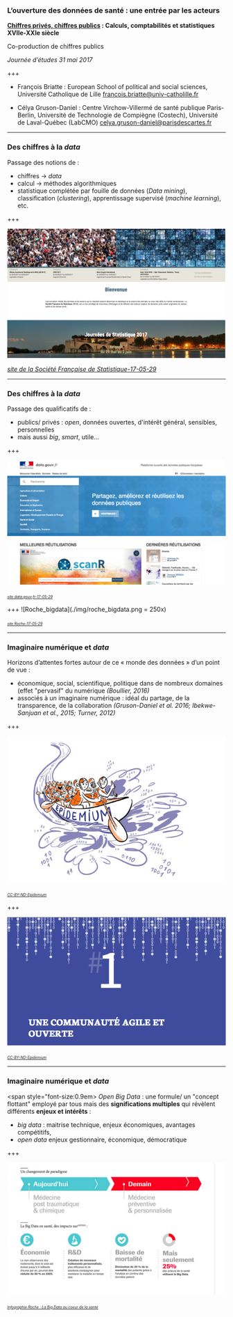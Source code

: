 ### L’ouverture des données de santé : une entrée par les acteurs


**[Chiffres privés, chiffres publics](https://chiffres.hypotheses.org) : Calculs, comptabilités et statistiques XVIIe-XXIe siècle**

Co-production de chiffres publics

*Journée d’études 31 mai 2017*


+++

- François Briatte :  European School of political and social sciences, Université Catholique de Lille [francois.briatte@univ-catholille.fr](francois.briatte@univ-catholille.fr )

- Célya Gruson-Daniel : Centre Virchow-Villermé de santé publique Paris-Berlin, Université de Technologie de Compiègne (Costech), Université de Laval-Québec (LabCMO) [celya.gruson-daniel@parisdescartes.fr](celya.gruson-daniel@parisdescartes.fr)

---

### Des chiffres à la *data*

Passage des notions de :
- chiffres ->  *data*
- calcul -> méthodes algorithmiques
- statistique complétée par fouille de données (*Data mining*), classification (*clustering*), apprentissage supervisé (*machine learning*), etc.

+++

![SFdS](./img/sfds.png)

*[site de la Société Française de Statistique-17-05-29](https://www.sfds.asso.fr/)*

---

### Des chiffres à la *data*

Passage des qualificatifs de :  

- publics/ privés  : *open*, données ouvertes, d'intérêt général, sensibles, personnelles
- mais aussi *big*, *smart*, utile...

+++

![Data.gouv.fr](./img/data_gouv.png)

<span style="font-size:0.6em; color:gray">*[site data.gouv.fr-17-05-29](http://www.data.gouv.fr/fr/)*</span>

+++
![Roche_bigdata](./img/roche_bigdata.png = 250x)

<span style="font-size:0.6em; color:gray">*[site Roche-17-05-29](http://www.roche.fr/innovation-recherche-medicale/big-data-sante.html)*</span>

---

### Imaginaire numérique et *data*

Horizons d’attentes fortes autour de ce « monde des données » d’un point de vue :

- économique, social, scientifique, politique dans de nombreux domaines (effet "pervasif" du numérique *(Boullier, 2016)*
- associés à un imaginaire numérique : idéal du partage, de la transparence, de la collaboration *(Gruson-Daniel et al. 2016; Ibekwe-Sanjuan et al., 2015; Turner, 2012)*

+++

![Epidemium](./img/epidemium_flot.png)

<span style="font-size:0.6em; color:gray">*[CC-BY-ND-Epidemium](http://www.epidemium.cc/white-paper-fr/index.html)*</span>

+++

![Epidemium_communauté](./img/epidemium_open.png)

<span style="font-size:0.6em; color:gray"> *[CC-BY-ND-Epidemium](http://www.epidemium.cc/white-paper-fr/index.html)*</span>

---
### Imaginaire numérique et *data*

<span style="font-size:0.9em>
*Open Big Data* : une formule/ un "concept flottant" employé par tous mais des **significations multiples** qui révèlent différents **enjeux et intérêts** :

- *big data* : maitrise technique, enjeux économiques, avantages compétitifs,
- *open data* enjeux gestionnaire, économique, démocratique

</span>

+++

![Roche_infographie](./img/roche_infographie.png)

<span style="font-size:0.6em; color:gray">*[Infographie Roche : La Big Data au coeur de la santé](http://www.roche.fr/innovation-recherche-medicale/big-data-sante/infographie.html)*</span>

